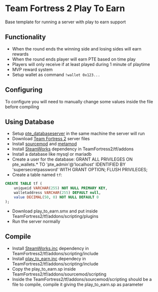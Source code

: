 # Team Fortress 2 Play To Earn
Base template for running a server with play to earn support

## Functionality
- When the round ends the winning side and losing sides will earn rewards
- When the round ends player will earn PTE based on time play
- Players will only receive if at least played during 1 minute of playtime
- MVP reward system
- Setup wallet as command ``!wallet 0x123...``

## Configuring
To configure you will need to manually change some values inside the file before compiling

## Using Database
- Setup [pte_databaseserver](https://github.com/Play-To-Earn-Currency/pte_databaseserver) in the same machine the server will run
- Download [Team Fortress 2](https://wiki.teamfortress.com/wiki/Linux_dedicated_server) server files
- Install [sourcemod](https://www.sourcemod.net/downloads.php) and [metamod](https://www.sourcemm.net/downloads.php/?branch=stable)
- Install [SteamWorks](https://users.alliedmods.net/~kyles/builds/SteamWorks/SteamWorks-git132-linux.tar.gz) dependency in TeamFortress2/tf/addons
- Install a database like mysql or mariadb
- Create a user for the database: GRANT ALL PRIVILEGES ON pte_wallets.* TO 'pte_admin'@'localhost' IDENTIFIED BY 'supersecretpassword' WITH GRANT OPTION; FLUSH PRIVILEGES;
- Create a table named ``tf``:
```sql
CREATE TABLE tf (
    uniqueid VARCHAR(255) NOT NULL PRIMARY KEY,
    walletaddress VARCHAR(255) DEFAULT null,
    value DECIMAL(50, 0) NOT NULL DEFAULT 0
);
```
- Download play_to_earn.smx and put inside TeamFortress2/tf/addons/scripting/plugins
- Run the server normally

## Compile
- Install [SteamWorks.inc](https://github.com/KyleSanderson/SteamWorks/blob/master/Pawn/includes/SteamWorks.inc) dependency in TeamFortress2/tf/addons/scripting/include
- Install [play_to_earn.inc](https://github.com/Play-To-Earn-Currency/source_plugin) dependecy in TeamFortress2/tf/addons/scripting/include
- Copy the play_to_earn.sp inside TeamFortress2/tf/addons/sourcemod/scripting
- Inside the TeamFortress2/tf/addons/sourcemod/scripting should be a file to compile, compile it giving the play_to_earn.sp as parameter